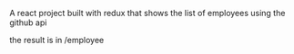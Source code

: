 A react project built with redux that shows the list of employees using the github api


the result is in /employee
